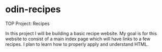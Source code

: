 # odin-recipes
TOP Project: Recipes

In this project I will be building a basic recipe website.
My goal is for this website to consist of a main index page which will have links to a few recipes.
I plan to learn how to properly apply and understand HTML.